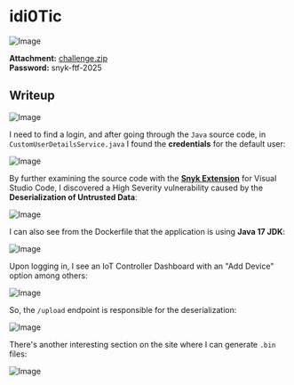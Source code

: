 # idi0Tic
![Image](https://github.com/user-attachments/assets/fa8576c2-7648-4cc3-bdaf-7f54c3d04b41)

**Attachment:** [challenge.zip](https://github.com/user-attachments/files/19094161/challenge.zip)  
**Password:** snyk-ftf-2025

## Writeup

![Image](https://github.com/user-attachments/assets/4eeed24e-ff59-4f7f-bc55-58910d53c8fa)

I need to find a login, and after going through the `Java` source code, in `CustomUserDetailsService.java` I found the **credentials** for the default user:

![Image](https://github.com/user-attachments/assets/38966ea3-77a2-4843-91d0-2f15816603d3)

By further examining the source code with the **[Snyk Extension](https://docs.snyk.io/scm-ide-and-ci-cd-integrations/snyk-ide-plugins-and-extensions/visual-studio-code-extension)** for Visual Studio Code, I discovered a High Severity vulnerability caused by the **Deserialization of Untrusted Data**:

![Image](https://github.com/user-attachments/assets/383ba5e3-4a37-4943-a4cb-77b0be18ae9c)

I can also see from the Dockerfile that the application is using **Java 17 JDK**:

![Image](https://github.com/user-attachments/assets/859a1de5-a5b7-4661-ab16-fe5d6c5e1932)

Upon logging in, I see an IoT Controller Dashboard with an "Add Device" option among others:

![Image](https://github.com/user-attachments/assets/8caef21f-c175-4ebc-9e85-845231bc68da)

So, the `/upload` endpoint is responsible for the deserialization:

![Image](https://github.com/user-attachments/assets/d84599e0-bb56-4168-bac0-f499457eab26)

There's another interesting section on the site where I can generate `.bin` files:

![Image](https://github.com/user-attachments/assets/1f256759-8757-4d1a-a89b-163c8e86b3bf)


